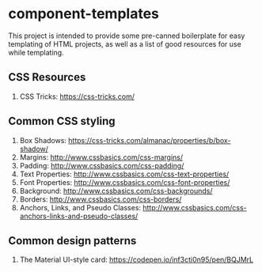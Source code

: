 # component-templates

This project is intended to provide some pre-canned boilerplate for easy templating of HTML projects, as well as a list of good resources for use while templating.

## CSS Resources
1. CSS Tricks: https://css-tricks.com/


## Common CSS styling 
1. Box Shadows: https://css-tricks.com/almanac/properties/b/box-shadow/
2. Margins: http://www.cssbasics.com/css-margins/
3. Padding: http://www.cssbasics.com/css-padding/
4. Text Properties: http://www.cssbasics.com/css-text-properties/
5. Font Properties: http://www.cssbasics.com/css-font-properties/
6. Background: http://www.cssbasics.com/css-backgrounds/
7. Borders: http://www.cssbasics.com/css-borders/
8. Anchors, Links, and Pseudo Classes: http://www.cssbasics.com/css-anchors-links-and-pseudo-classes/

## Common design patterns
1. The Material UI-style card: https://codepen.io/inf3cti0n95/pen/BQJMrL
